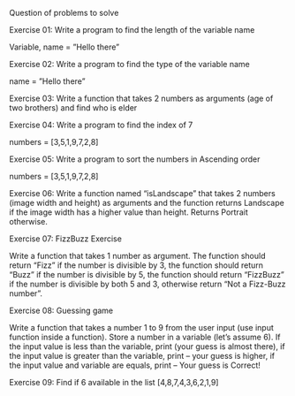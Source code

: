 Question of problems to solve

Exercise 01: Write a program to find the length of the variable name

Variable, name = ”Hello there”
 
Exercise 02: Write a program to find the type of the variable name

name = ”Hello there”
 
Exercise 03: Write a function that takes 2 numbers as arguments (age of two brothers) and find who is elder

Exercise 04: Write a program to find the index of 7

numbers = [3,5,1,9,7,2,8]
 
Exercise 05: Write a program to sort the numbers in Ascending order

numbers = [3,5,1,9,7,2,8]
 
Exercise 06: Write a function named “isLandscape” that takes 2 numbers (image width and height) as arguments and the function returns Landscape if the image width has a higher value than height. Returns Portrait otherwise.

Exercise 07: FizzBuzz Exercise

Write a function that takes 1 number as argument. The function should return “Fizz” if the number is divisible by 3, the function should return “Buzz” if the number is divisible by 5, the function should return “FizzBuzz” if the number is divisible by both 5 and 3, otherwise return “Not a Fizz-Buzz number”.
 
Exercise 08: Guessing game

Write a function that takes a number 1 to 9 from the user input (use input function inside a function). Store a number in a variable (let’s assume 6). If the input value is less than the variable, print (your guess is almost there), if the input value is greater than the variable, print – your guess is higher, if the input value and variable are equals, print – Your guess is Correct!
 
Exercise 09: Find if 6 available in the list [4,8,7,4,3,6,2,1,9]

